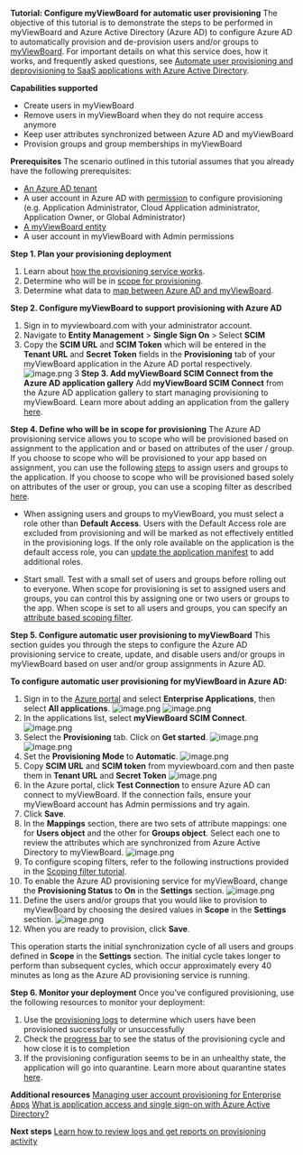 **Tutorial: Configure myViewBoard for automatic user provisioning**
The objective of this tutorial is to demonstrate the steps to be performed in myViewBoard and Azure Active Directory (Azure AD) to configure Azure AD to automatically provision and de-provision users and/or groups to [myViewBoard](https://myviewboard.com/). For important details on what this service does, how it works, and frequently asked questions, see [Automate user provisioning and deprovisioning to SaaS applications with Azure Active Directory](https://docs.microsoft.com/en-us/azure/active-directory/app-provisioning/user-provisioning).

**Capabilities supported**
- Create users in myViewBoard
- Remove users in myViewBoard when they do not require access anymore
- Keep user attributes synchronized between Azure AD and myViewBoard
- Provision groups and group memberships in myViewBoard

**Prerequisites**
The scenario outlined in this tutorial assumes that you already have the following prerequisites:
- [An Azure AD tenant](https://docs.microsoft.com/en-us/azure/active-directory/develop/quickstart-create-new-tenant)
- A user account in Azure AD with [permission](https://docs.microsoft.com/en-us/azure/active-directory/roles/permissions-reference) to configure provisioning (e.g. Application Administrator, Cloud Application administrator, Application Owner, or Global Administrator)
- [A myViewBoard entity](https://myviewboard.com/contact/)
- A user account in myViewBoard with Admin permissions

**Step 1. Plan your provisioning deployment**
1. Learn about [how the provisioning service works](https://docs.microsoft.com/en-us/azure/active-directory/app-provisioning/user-provisioning).
1. Determine who will be in [scope for provisioning](https://docs.microsoft.com/en-us/azure/active-directory/app-provisioning/define-conditional-rules-for-provisioning-user-accounts).
1. Determine what data to [map between Azure AD and myViewBoard](https://docs.microsoft.com/en-us/azure/active-directory/app-provisioning/customize-application-attributes).

**Step 2. Configure myViewBoard to support provisioning with Azure AD**
1. Sign in to myviewboard.com with your administrator account.
1. Navigate to **Entity Management** > **Single Sign On** > Select **SCIM**
1. Copy the **SCIM URL** and **SCIM Token** which will be entered in the **Tenant URL** and **Secret Token** fields in the **Provisioning** tab of your myViewBoard application in the Azure AD portal respectively.
![image.png](media/myviewboard-scim-connect-tutorial/myviewboard-scim-connect-tutorial.png)
3
**Step 3. Add myViewBoard SCIM Connect from the Azure AD application gallery**
Add **myViewBoard SCIM Connect** from the Azure AD application gallery to start managing provisioning to myViewBoard. Learn more about adding an application from the gallery [here](https://docs.microsoft.com/en-us/azure/active-directory/manage-apps/add-application-portal).

**Step 4. Define who will be in scope for provisioning**
The Azure AD provisioning service allows you to scope who will be provisioned based on assignment to the application and or based on attributes of the user / group. If you choose to scope who will be provisioned to your app based on assignment, you can use the following [steps](https://docs.microsoft.com/en-us/azure/active-directory/manage-apps/assign-user-or-group-access-portal) to assign users and groups to the application. If you choose to scope who will be provisioned based solely on attributes of the user or group, you can use a scoping filter as described [here](https://docs.microsoft.com/en-us/azure/active-directory/app-provisioning/define-conditional-rules-for-provisioning-user-accounts).

- When assigning users and groups to myViewBoard, you must select a role other than **Default Access**. Users with the Default Access role are excluded from provisioning and will be marked as not effectively entitled in the provisioning logs. If the only role available on the application is the default access role, you can [update the application manifest](https://docs.microsoft.com/en-us/azure/active-directory/develop/howto-add-app-roles-in-azure-ad-apps) to add additional roles.

- Start small. Test with a small set of users and groups before rolling out to everyone. When scope for provisioning is set to assigned users and groups, you can control this by assigning one or two users or groups to the app. When scope is set to all users and groups, you can specify an [attribute based scoping filter](https://docs.microsoft.com/en-us/azure/active-directory/app-provisioning/define-conditional-rules-for-provisioning-user-accounts).

**Step 5. Configure automatic user provisioning to myViewBoard** 
This section guides you through the steps to configure the Azure AD provisioning service to create, update, and disable users and/or groups in myViewBoard based on user and/or group assignments in Azure AD.

**To configure automatic user provisioning for myViewBoard in Azure AD:**
1. Sign in to the [Azure portal](https://portal.azure.com/) and select **Enterprise Applications**, then select **All applications**.
![image.png](media/myviewboard-scim-connect-tutorial/myviewboard-scim-connect-tutorial1.png)
![image.png](media/myviewboard-scim-connect-tutorial/myviewboard-scim-connect-tutorial2.png)
1. In the applications list, select **myViewBoard SCIM Connect**.
![image.png](media/myviewboard-scim-connect-tutorial/myviewboard-scim-connect-tutorial3.png)
1. Select the **Provisioning** tab. Click on **Get started**.
![image.png](media/myviewboard-scim-connect-tutorial/myviewboard-scim-connect-tutorial4.png)
![image.png](media/myviewboard-scim-connect-tutorial/myviewboard-scim-connect-tutorial5.png)
1. Set the **Provisioning Mode** to **Automatic**.
![image.png](media/myviewboard-scim-connect-tutorial/myviewboard-scim-connect-tutorial6.png)
1. Copy **SCIM URL** and **SCIM token** from myviewboard.com and then paste them in **Tenant URL** and **Secret Token**
![image.png](media/myviewboard-scim-connect-tutorial/myviewboard-scim-connect-tutorial7.png)
1. In the Azure portal, click **Test Connection** to ensure Azure AD can connect to myViewBoard. If the connection fails, ensure your myViewBoard account has Admin permissions and try again.
1. Click **Save**.
1. In the **Mappings** section, there are two sets of attribute mappings: one for **Users object** and the other for **Groups object**. Select each one to review the attributes which are synchronized from Azure Active Directory to myViewBoard.
![image.png](media/myviewboard-scim-connect-tutorial/myviewboard-scim-connect-tutorial8.png)
1. To configure scoping filters, refer to the following instructions provided in the [Scoping filter tutorial](https://docs.microsoft.com/en-us/azure/active-directory/app-provisioning/define-conditional-rules-for-provisioning-user-accounts).
1. To enable the Azure AD provisioning service for myViewBoard, change the **Provisioning Status** to **On** in the **Settings** section.
![image.png](media/myviewboard-scim-connect-tutorial/myviewboard-scim-connect-tutorial9.png)
1. Define the users and/or groups that you would like to provision to myViewBoard by choosing the desired values in **Scope** in the **Settings** section.
![image.png](media/myviewboard-scim-connect-tutorial/myviewboard-scim-connect-tutorial10.png)
1. When you are ready to provision, click **Save**.

This operation starts the initial synchronization cycle of all users and groups defined in **Scope** in the **Settings** section. The initial cycle takes longer to perform than subsequent cycles, which occur approximately every 40 minutes as long as the Azure AD provisioning service is running.

**Step 6. Monitor your deployment**
Once you've configured provisioning, use the following resources to monitor your deployment:

1. Use the [provisioning logs](https://docs.microsoft.com/en-us/azure/active-directory/reports-monitoring/concept-provisioning-logs) to determine which users have been provisioned successfully or unsuccessfully
1. Check the [progress bar](https://docs.microsoft.com/en-us/azure/active-directory/app-provisioning/application-provisioning-when-will-provisioning-finish-specific-user) to see the status of the provisioning cycle and how close it is to completion
1. If the provisioning configuration seems to be in an unhealthy state, the application will go into quarantine. Learn more about quarantine states [here](https://docs.microsoft.com/en-us/azure/active-directory/app-provisioning/application-provisioning-quarantine-status).

**Additional resources**
[Managing user account provisioning for Enterprise Apps](https://docs.microsoft.com/en-us/azure/active-directory/app-provisioning/configure-automatic-user-provisioning-portal)
[What is application access and single sign-on with Azure Active Directory?](https://docs.microsoft.com/en-us/azure/active-directory/manage-apps/what-is-single-sign-on)

**Next steps**
[Learn how to review logs and get reports on provisioning activity](https://docs.microsoft.com/en-us/azure/active-directory/app-provisioning/check-status-user-account-provisioning)

